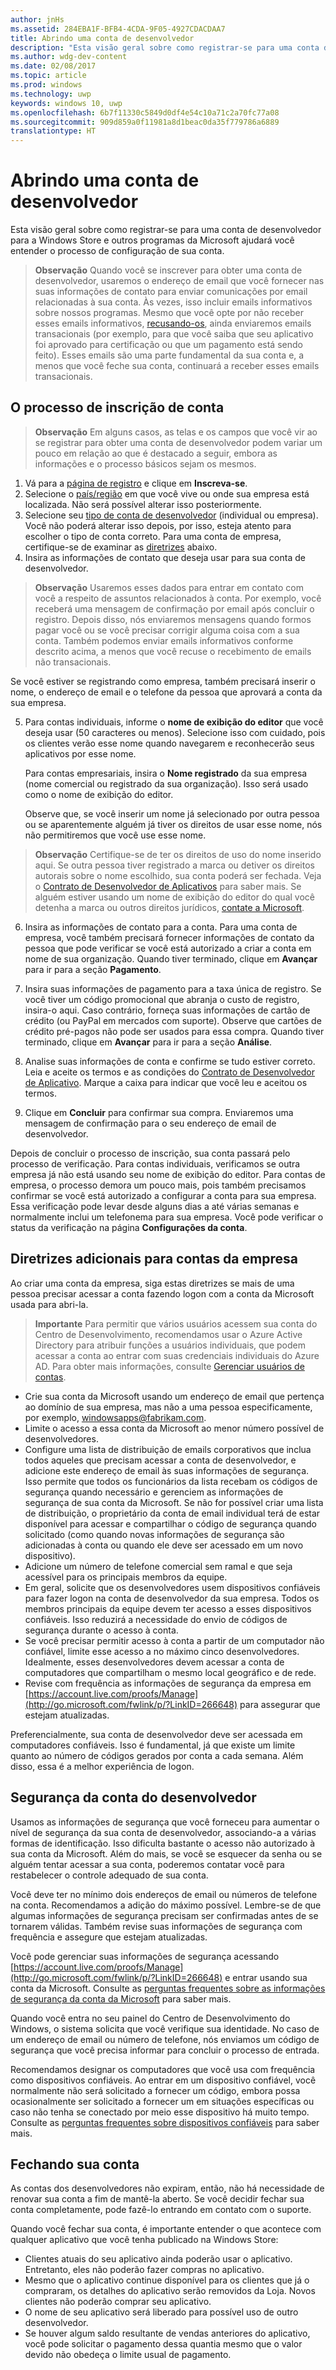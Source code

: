 ```yaml
---
author: jnHs
ms.assetid: 284EBA1F-BFB4-4CDA-9F05-4927CDACDAA7
title: Abrindo uma conta de desenvolvedor
description: "Esta visão geral sobre como registrar-se para uma conta de desenvolvedor para a Windows Store e outros programas da Microsoft ajudará você entender o processo de configuração de sua conta."
ms.author: wdg-dev-content
ms.date: 02/08/2017
ms.topic: article
ms.prod: windows
ms.technology: uwp
keywords: windows 10, uwp
ms.openlocfilehash: 6b7f11330c5849d0df4e54c10a71c2a70fc77a08
ms.sourcegitcommit: 909d859a0f11981a8d1beac0da35f779786a6889
translationtype: HT
---
```

# <a name="opening-a-developer-account"></a>Abrindo uma conta de desenvolvedor

Esta visão geral sobre como registrar-se para uma conta de desenvolvedor para a Windows Store e outros programas da Microsoft ajudará você entender o processo de configuração de sua conta.

> **Observação**  Quando você se inscrever para obter uma conta de desenvolvedor, usaremos o endereço de email que você fornecer nas suas informações de contato para enviar comunicações por email relacionadas à sua conta. Às vezes, isso incluir emails informativos sobre nossos programas. Mesmo que você opte por não receber esses emails informativos, [recusando-os](http://go.microsoft.com/fwlink/p/?LinkId=533280), ainda enviaremos emails transacionais (por exemplo, para que você saiba que seu aplicativo foi aprovado para certificação ou que um pagamento está sendo feito). Esses emails são uma parte fundamental da sua conta e, a menos que você feche sua conta, continuará a receber esses emails transacionais.

## <a name="the-account-signup-process"></a>O processo de inscrição de conta

> **Observação**  Em alguns casos, as telas e os campos que você vir ao se registrar para obter uma conta de desenvolvedor podem variar um pouco em relação ao que é destacado a seguir, embora as informações e o processo básicos sejam os mesmos.

1.  Vá para a [página de registro](http://go.microsoft.com/fwlink/p/?LinkId=615100) e clique em **Inscreva-se**.
2.  Selecione o [país/região](account-types-locations-and-fees.md#developer-account-and-app-submission-markets) em que você vive ou onde sua empresa está localizada. Não será possível alterar isso posteriormente.
3.  Selecione seu [tipo de conta de desenvolvedor](account-types-locations-and-fees.md) (individual ou empresa). Você não poderá alterar isso depois, por isso, esteja atento para escolher o tipo de conta correto. Para uma conta de empresa, certifique-se de examinar as [diretrizes](#additional-guidelines-for-company-accounts) abaixo.
4.  Insira as informações de contato que deseja usar para sua conta de desenvolvedor.

  > **Observação**  Usaremos esses dados para entrar em contato com você a respeito de assuntos relacionados à conta. Por exemplo, você receberá uma mensagem de confirmação por email após concluir o registro. Depois disso, nós enviaremos mensagens quando formos pagar você ou se você precisar corrigir alguma coisa com a sua conta. Também podemos enviar emails informativos conforme descrito acima, a menos que você recuse o recebimento de emails não transacionais.

   Se você estiver se registrando como empresa, também precisará inserir o nome, o endereço de email e o telefone da pessoa que aprovará a conta da sua empresa.

5.  Para contas individuais, informe o **nome de exibição do editor** que você deseja usar (50 caracteres ou menos). Selecione isso com cuidado, pois os clientes verão esse nome quando navegarem e reconhecerão seus aplicativos por esse nome.

    Para contas empresariais, insira o **Nome registrado** da sua empresa (nome comercial ou registrado da sua organização). Isso será usado como o nome de exibição do editor.
    
    Observe que, se você inserir um nome já selecionado por outra pessoa ou se aparentemente alguém já tiver os direitos de usar esse nome, nós não permitiremos que você use esse nome. 

  >  **Observação**  Certifique-se de ter os direitos de uso do nome inserido aqui. Se outra pessoa tiver registrado a marca ou detiver os direitos autorais sobre o nome escolhido, sua conta poderá ser fechada. Veja o [Contrato de Desenvolvedor de Aplicativos](https://msdn.microsoft.com/library/windows/apps/Hh694058) para saber mais. Se alguém estiver usando um nome de exibição do editor do qual você detenha a marca ou outros direitos jurídicos, [contate a Microsoft](http://go.microsoft.com/fwlink/p/?LinkId=233777).    

6.  Insira as informações de contato para a conta. Para uma conta de empresa, você também precisará fornecer informações de contato da pessoa que pode verificar se você está autorizado a criar a conta em nome de sua organização. Quando tiver terminado, clique em **Avançar** para ir para a seção **Pagamento**.

7.  Insira suas informações de pagamento para a taxa única de registro. Se você tiver um código promocional que abranja o custo de registro, insira-o aqui. Caso contrário, forneça suas informações de cartão de crédito (ou PayPal em mercados com suporte). Observe que cartões de crédito pré-pagos não pode ser usados para essa compra. Quando tiver terminado, clique em **Avançar** para ir para a seção **Análise**.

8.  Analise suas informações de conta e confirme se tudo estiver correto. Leia e aceite os termos e as condições do [Contrato de Desenvolvedor de Aplicativo](https://msdn.microsoft.com/library/windows/apps/Hh694058). Marque a caixa para indicar que você leu e aceitou os termos.

9.  Clique em **Concluir** para confirmar sua compra. Enviaremos uma mensagem de confirmação para o seu endereço de email de desenvolvedor.

Depois de concluir o processo de inscrição, sua conta passará pelo processo de verificação. Para contas individuais, verificamos se outra empresa já não está usando seu nome de exibição do editor. Para contas de empresa, o processo demora um pouco mais, pois também precisamos confirmar se você está autorizado a configurar a conta para sua empresa. Essa verificação pode levar desde alguns dias a até várias semanas e normalmente inclui um telefonema para sua empresa. Você pode verificar o status da verificação na página **Configurações da conta**. 

## <a name="additional-guidelines-for-company-accounts"></a>Diretrizes adicionais para contas da empresa

Ao criar uma conta da empresa, siga estas diretrizes se mais de uma pessoa precisar acessar a conta fazendo logon com a conta da Microsoft usada para abri-la. 

> **Importante** Para permitir que vários usuários acessem sua conta do Centro de Desenvolvimento, recomendamos usar o Azure Active Directory para atribuir funções a usuários individuais, que podem acessar a conta ao entrar com suas credenciais individuais do Azure AD. Para obter mais informações, consulte [Gerenciar usuários de contas](manage-account-users.md).

-   Crie sua conta da Microsoft usando um endereço de email que pertença ao domínio de sua empresa, mas não a uma pessoa especificamente, por exemplo, windowsapps@fabrikam.com.
-   Limite o acesso a essa conta da Microsoft ao menor número possível de desenvolvedores.
-   Configure uma lista de distribuição de emails corporativos que inclua todos aqueles que precisam acessar a conta de desenvolvedor, e adicione este endereço de email às suas informações de segurança. Isso permite que todos os funcionários da lista recebam os códigos de segurança quando necessário e gerenciem as informações de segurança de sua conta da Microsoft. Se não for possível criar uma lista de distribuição, o proprietário da conta de email individual terá de estar disponível para acessar e compartilhar o código de segurança quando solicitado (como quando novas informações de segurança são adicionadas à conta ou quando ele deve ser acessado em um novo dispositivo).
-   Adicione um número de telefone comercial sem ramal e que seja acessível para os principais membros da equipe.
-   Em geral, solicite que os desenvolvedores usem dispositivos confiáveis para fazer logon na conta de desenvolvedor da sua empresa. Todos os membros principais da equipe devem ter acesso a esses dispositivos confiáveis. Isso reduzirá a necessidade do envio de códigos de segurança durante o acesso à conta.
-   Se você precisar permitir acesso à conta a partir de um computador não confiável, limite esse acesso a no máximo cinco desenvolvedores. Idealmente, esses desenvolvedores devem acessar a conta de computadores que compartilham o mesmo local geográfico e de rede.
-   Revise com frequência as informações de segurança da empresa em [https://account.live.com/proofs/Manage](http://go.microsoft.com/fwlink/p/?LinkID=266648) para assegurar que estejam atualizadas.

Preferencialmente, sua conta de desenvolvedor deve ser acessada em computadores confiáveis. Isso é fundamental, já que existe um limite quanto ao número de códigos gerados por conta a cada semana. Além disso, essa é a melhor experiência de logon.

## <a name="developer-account-security"></a>Segurança da conta do desenvolvedor

Usamos as informações de segurança que você forneceu para aumentar o nível de segurança da sua conta de desenvolvedor, associando-a a várias formas de identificação. Isso dificulta bastante o acesso não autorizado à sua conta da Microsoft. Além do mais, se você se esquecer da senha ou se alguém tentar acessar a sua conta, poderemos contatar você para restabelecer o controle adequado de sua conta.

Você deve ter no mínimo dois endereços de email ou números de telefone na conta. Recomendamos a adição do máximo possível. Lembre-se de que algumas informações de segurança precisam ser confirmadas antes de se tornarem válidas. Também revise suas informações de segurança com frequência e assegure que estejam atualizadas.

Você pode gerenciar suas informações de segurança acessando [https://account.live.com/proofs/Manage](http://go.microsoft.com/fwlink/p/?LinkID=266648) e entrar usando sua conta da Microsoft. Consulte as [perguntas frequentes sobre as informações de segurança da conta da Microsoft](http://go.microsoft.com/fwlink/p/?LinkID=272177) para saber mais.

Quando você entra no seu painel do Centro de Desenvolvimento do Windows, o sistema solicita que você verifique sua identidade. No caso de um endereço de email ou número de telefone, nós enviamos um código de segurança que você precisa informar para concluir o processo de entrada.

Recomendamos designar os computadores que você usa com frequência como dispositivos confiáveis. Ao entrar em um dispositivo confiável, você normalmente não será solicitado a fornecer um código, embora possa ocasionalmente ser solicitado a fornecer um em situações específicas ou caso não tenha se conectado por meio esse dispositivo há muito tempo. Consulte as [perguntas frequentes sobre dispositivos confiáveis](http://go.microsoft.com/fwlink/p/?LinkID=331123) para saber mais.

## <a name="closing-your-account"></a>Fechando sua conta

As contas dos desenvolvedores não expiram, então, não há necessidade de renovar sua conta a fim de mantê-la aberto. Se você decidir fechar sua conta completamente, pode fazê-lo entrando em contato com o suporte.

Quando você fechar sua conta, é importante entender o que acontece com qualquer aplicativo que você tenha publicado na Windows Store:

-   Clientes atuais do seu aplicativo ainda poderão usar o aplicativo. Entretanto, eles não poderão fazer compras no aplicativo.
-   Mesmo que o aplicativo continue disponível para os clientes que já o compraram, os detalhes do aplicativo serão removidos da Loja. Novos clientes não poderão comprar seu aplicativo.
-   O nome de seu aplicativo será liberado para possível uso de outro desenvolvedor.
-   Se houver algum saldo resultante de vendas anteriores do aplicativo, você pode solicitar o pagamento dessa quantia mesmo que o valor devido não obedeça o limite usual de pagamento.


